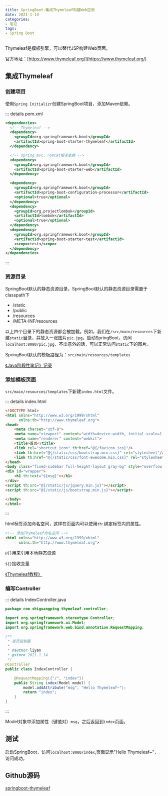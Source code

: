 ```yaml
---
title: SpringBoot-集成Thymeleaf构建Web应用
date: 2021-1-14
categories:
- 笔记
tags:
- Spring Boot
---
```


Thymeleaf是模板引擎，可以替代JSP构建Web页面。

官方地址：[https://www.thymeleaf.org/](https://www.thymeleaf.org/)



## 集成Thymeleaf

### 创建项目

使用`Spring Initializr`创建SpringBoot项目，添加Maven依赖。

::: details pom.xml

```xml
<dependencies>
  <!-- Thymeleaf -->
  <dependency>
    <groupId>org.springframework.boot</groupId>
    <artifactId>spring-boot-starter-thymeleaf</artifactId>
  </dependency>

  <!-- spring mvc、Tomcat相关依赖 -->
  <dependency>
    <groupId>org.springframework.boot</groupId>
    <artifactId>spring-boot-starter-web</artifactId>
  </dependency>

  <dependency>
    <groupId>org.springframework.boot</groupId>
    <artifactId>spring-boot-configuration-processor</artifactId>
    <optional>true</optional>
  </dependency>
  <dependency>
    <groupId>org.projectlombok</groupId>
    <artifactId>lombok</artifactId>
    <optional>true</optional>
  </dependency>
  <dependency>
    <groupId>org.springframework.boot</groupId>
    <artifactId>spring-boot-starter-test</artifactId>
    <scope>test</scope>
  </dependency>
</dependencies>
```

:::



### 资源目录

SpringBoot默认的静态资源目录，SpringBoot默认的静态资源目录需置于classpath下

- /static
- /public
- /resources
- /META-INF/resources

以上四个目录下的静态资源都会被加载。例如，我们在`/src/main/resources`下新建`static`目录，并放入一张图片`pic.jpg`。启动SpringBoot，访问`localhost:8080/pic.jpg`，不出意外的话，可以正常访问`static`下的图片。

SpringBoot默认的模板路径为：`src/main/resources/templates`



[《Java阶段性笔记》记录](https://javabook.shiguangping.com/frame4/%E5%AF%BC%E5%85%A5%E9%9D%99%E6%80%81%E8%B5%84%E6%BA%90.html)



### 添加模板页面

`src/main/resources/templates`下新建`index.html`文件。

::: details index.html

```html
<!DOCTYPE html>
<html xmlns="http://www.w3.org/1999/xhtml"
      xmlns:th="http://www.thymeleaf.org">
<head>
    <meta charset="utf-8">
    <meta name="viewport" content="width=device-width, initial-scale=1.0">
    <meta name="renderer" content="webkit">
    <title>首页</title>
    <link rel="shortcut icon" th:href="@{/favicon.ico}"/>
    <link th:href="@{/static/css/bootstrap.min.css}" rel="stylesheet"/>
    <link th:href="@{/static/css/font-awesome.min.css}" rel="stylesheet"/>
</head>
<body class="fixed-sidebar full-height-layout gray-bg" style="overflow:hidden">
<div id="wrapper">
    <h1 th:text="${msg}"></h1>
</div>
<script th:src="@{/static/js/jquery.min.js}"></script>
<script th:src="@{/static/js/bootstrap.min.js}"></script>

</body>
</html>
```

:::

html标签添加命名空间，这样在页面内可以使用`th:`绑定标签内的属性。

```html
<!-- 添加Thymeleaf命名空间 -->
<html xmlns="http://www.w3.org/1999/xhtml"
      xmlns:th="http://www.thymeleaf.org">
```

`@{}`用来引用本地静态资源

`${}`接收变量



[《Thymeleaf教程》](https://thymeleaf.shiguangping.com)



### 编写Controller

::: details IndexController.java

```java
package com.shiguangping.thymeleaf.controller;

import org.springframework.stereotype.Controller;
import org.springframework.ui.Model;
import org.springframework.web.bind.annotation.RequestMapping;

/**
 * 首页控制器
 *
 * @author liyan
 * @since 2021.1.14
 */
@Controller
public class IndexController {

    @RequestMapping({"/", "index"})
    public String index(Model model) {
        model.addAttribute("msg", "Hello Thymeleaf~");
        return "index";
    }
}
```

:::

Model对象中添加属性（键值对）`msg`，之后返回到`index`页面。



## 测试

启动SpringBoot，访问`localhost:8080/index`,页面显示"Hello Thymeleaf~"，访问成功。



## Github源码

[springboot-thymeleaf](https://github.com/ENNRIaaa/SpringBootShip/tree/main/springboot-thymeleaf)